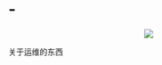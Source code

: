 # -
<p align="center">
<img src="http://img1.imgtn.bdimg.com/it/u=299677039,62628852&fm=26&gp=0.jpg">
 </p>
关于运维的东西
